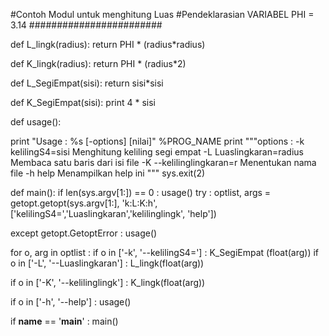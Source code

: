 #Contoh Modul untuk menghitung Luas 
#Pendeklarasian VARIABEL 
PHI = 3.14 
######################## 
 
def L_lingk(radius): 
 return PHI * (radius*radius) 
 
def K_lingk(radius): 
 return PHI * (radius*2) 
 
def L_SegiEmpat(sisi): 
 return sisi*sisi 
 
def K_SegiEmpat(sisi): 
 print 4 * sisi 
 
def usage():

print "Usage : %s [-options] [nilai]" %PROG_NAME 
 print """options : 
 -k kelilingS4=sisi Menghitung 
keliling segi empat 
 -L Luaslingkaran=radius Membaca satu 
baris dari isi file 
 -K --kelilinglingkaran=r Menentukan 
nama file 
 -h help Menampilkan help 
ini 
""" 
 sys.exit(2) 
 
 
def main(): 
 if len(sys.argv[1:]) == 0 : 
 usage() 
 try : 
 optlist, args = getopt.getopt(sys.argv[1:], 
'k:L:K:h', ['kelilingS4=','Luaslingkaran','kelilinglingk', 
'help']) 
 
 except getopt.GetoptError : 
 usage() 
 
 
 for o, arg in optlist : 
 if o in ['-k', '--kelilingS4='] :
K_SegiEmpat (float(arg)) 
 if o in ['-L', '--Luaslingkaran'] : 
 L_lingk(float(arg)) 
 
 
 if o in ['-K', '--kelilinglingk'] : 
 K_lingk(float(arg)) 
 
 if o in ['-h', '--help'] : 
 usage() 
 
 
 
 
 
 
if __name__ == '__main__' : 
 main()
